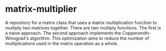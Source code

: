 # matrix-multiplier
A repository for a matrix class that uses a matrix multiplication function to multiply two matrices together. There are two multiply functions. The first is a naive approach. The second approach implements the Coppersmith-Winograd's algorithm. This optimization aims to reduce the number of multiplications used in the matrix operation as a whole.
